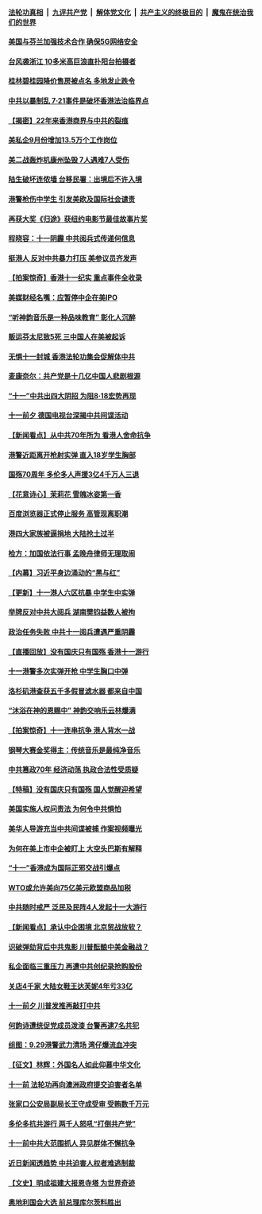 ####  [法轮功真相](../../../../basic/blob/master/README.md?t=10030326) &nbsp;|&nbsp; [九评共产党](../../../../9ping.md/blob/master/README.md?t=10030326) &nbsp;|&nbsp; [解体党文化](../../../../jtdwh.md/blob/master/README.md?t=10030326)  &nbsp;|&nbsp; [共产主义的终极目的](../../../../gczydzjmd.md/blob/master/README.md?t=10030326) &nbsp;|&nbsp; [魔鬼在统治我们的世界](../../../../mgztzwmdsj.md/blob/master/README.md?t=10030326) 

#### [美国与芬兰加强技术合作 确保5G网络安全](../pages/nf4514/n11564039.md?t=10030326) 

#### [台风袭浙江 10多米高巨浪直扑阳台拍摄者](../pages/nf4514/n11563813.md?t=10030326) 

#### [桂林碧桂园降价售房被点名 多地发止跌令](../pages/nf4514/n11563755.md?t=10030326) 

#### [中共以暴制乱 7·21事件是破坏香港法治临界点](../pages/nf4514/n11563729.md?t=10030326) 

#### [【揭密】22年来香港商界与中共的裂痕](../pages/nf4514/n11549445.md?t=10030326) 

#### [美私企9月份增加13.5万个工作岗位](../pages/nf4514/n11563402.md?t=10030326) 

#### [美二战轰炸机康州坠毁 7人遇难7人受伤](../pages/nf4514/n11563436.md?t=10030326) 

#### [陆生破坏连侬墙 台移民署：出境后不许入境](../pages/nf4514/n11562932.md?t=10030326) 

#### [港警枪伤中学生 引发美欧及国际社会谴责](../pages/nf4514/n11562667.md?t=10030326) 

#### [再获大奖《归途》获纽约电影节最佳故事片奖](../pages/nf4514/n11561797.md?t=10030326) 

#### [程晓容：十一阴霾 中共阅兵式传递何信息](../pages/nf4514/n11562191.md?t=10030326) 

#### [挺港人 反对中共暴力打压 美参议员齐发声](../pages/nf4514/n11561941.md?t=10030326) 

#### [【拍案惊奇】香港十一纪实 重点事件全收录](../pages/nf4514/n11561640.md?t=10030326) 

#### [美媒财经名嘴：应暂停中企在美IPO](../pages/nf4514/n11561736.md?t=10030326) 

#### [“听神韵音乐是一种品味教育” 彰化人沉醉](../pages/nf4514/n11561866.md?t=10030326) 

#### [贩运芬太尼致5死 三中国人在美被起诉](../pages/nf4514/n11561316.md?t=10030326) 

#### [无惧十一封城 香港法轮功集会促解体中共](../pages/nf4514/n11561680.md?t=10030326) 

#### [麦康奈尔：共产党是十几亿中国人悲剧根源](../pages/nf4514/n11561228.md?t=10030326) 

#### [“十一”中共出四大阴招 为阻8·18宏势再现](../pages/nf4514/n11561267.md?t=10030326) 

#### [十一前夕 德国电视台深揭中共间谍活动](../pages/nf4514/n11561317.md?t=10030326) 

#### [【新闻看点】从中共70年所为 看港人舍命抗争](../pages/nf4514/n11561056.md?t=10030326) 

#### [港警近距离开枪射实弹 直入18岁学生胸部](../pages/nf4514/n11560968.md?t=10030326) 

#### [国殇70周年 多伦多人声援3亿4千万人三退](../pages/nf4514/n11560943.md?t=10030326) 

#### [【花意诗心】茉莉花 雪魄冰姿第一香](../pages/nf4514/n11554932.md?t=10030326) 

#### [百度浏览器正式停止服务 高管现离职潮](../pages/nf4514/n11560743.md?t=10030326) 

#### [港四大家族被逼捐地 大陆抢土过半](../pages/nf4514/n11560900.md?t=10030326) 

#### [检方：加国依法行事 孟晚舟律师无理取闹](../pages/nf4514/n11560832.md?t=10030326) 

#### [【内幕】习近平身边涌动的“黑与红”](../pages/nf4514/n11555451.md?t=10030326) 

#### [【更新】十一港人六区抗暴 中学生中实弹](../pages/nf4514/n11559092.md?t=10030326) 

#### [举牌反对中共大阅兵 湖南樊钧益数人被拘](../pages/nf4514/n11559454.md?t=10030326) 

#### [政治任务失败 中共十一阅兵遭遇严重阴霾](../pages/nf4514/n11559662.md?t=10030326) 

#### [【直播回放】没有国庆只有国殇 香港十一游行](../pages/nf4514/n11558273.md?t=10030326) 

#### [十一港警多次实弹开枪 中学生胸口中弹](../pages/nf4514/n11559807.md?t=10030326) 

#### [洛杉矶港查获五千多假冒滤水器 都来自中国](../pages/nf4514/n11558960.md?t=10030326) 

#### [“沐浴在神的恩赐中” 神韵交响乐云林爆满](../pages/nf4514/n11558649.md?t=10030326) 

#### [【拍案惊奇】十一连串抗争 港人背水一战](../pages/nf4514/n11557958.md?t=10030326) 

#### [钢琴大赛金奖得主：传统音乐是最纯净音乐](../pages/nf4514/n11558389.md?t=10030326) 

#### [中共篡政70年 经济动荡 执政合法性受质疑](../pages/nf4514/n11557995.md?t=10030326) 

#### [【特稿】没有国庆只有国殇 国人觉醒迎希望](../pages/nf4514/n11549354.md?t=10030326) 

#### [美国实施人权问责法 为何令中共惧怕](../pages/nf4514/n11556176.md?t=10030326) 

#### [美华人导游充当中共间谍被捕 作案视频曝光](../pages/nf4514/n11558284.md?t=10030326) 

#### [为何在美上市中企被盯上 大空头巴斯有解释](../pages/nf4514/n11558111.md?t=10030326) 

#### [“十一”香港成为国际正邪交战引爆点](../pages/nf4514/n11558180.md?t=10030326) 

#### [WTO或允许美向75亿美元欧盟商品加税](../pages/nf4514/n11557941.md?t=10030326) 

#### [中共随时戒严 泛民及民阵4人发起十一大游行](../pages/nf4514/n11558127.md?t=10030326) 

#### [【新闻看点】承认中企困境 北京贸战放软？](../pages/nf4514/n11557589.md?t=10030326) 

#### [识破弹劾背后中共鬼影 川普酝酿中美金融战？](../pages/nf4514/n11558078.md?t=10030326) 

#### [私企面临三重压力 再遭中共创纪录抢购股份](../pages/nf4514/n11557519.md?t=10030326) 

#### [关店4千家 大陆女鞋王达芙妮4年亏33亿](../pages/nf4514/n11557789.md?t=10030326) 

#### [十一前夕 川普发推再敲打中共](../pages/nf4514/n11557662.md?t=10030326) 

#### [何韵诗遭统促党成员泼漆 台警再逮7名共犯](../pages/nf4514/n11556941.md?t=10030326) 

#### [组图：9.29港警武力清场 湾仔爆流血冲突](../pages/nf4514/n11556073.md?t=10030326) 

#### [【征文】林辉：外国名人如此仰慕中华文化](../pages/nf4514/n11293517.md?t=10030326) 

#### [十一前 法轮功再向澳洲政府提交迫害者名单](../pages/nf4514/n11556818.md?t=10030326) 

#### [张家口公安局副局长王守成受审 受贿数千万元](../pages/nf4514/n11556990.md?t=10030326) 

#### [多伦多抗共游行 两千人怒吼“打倒共产党”](../pages/nf4514/n11555835.md?t=10030326) 

#### [十一前中共大范围抓人 异见群体不懈抗争](../pages/nf4514/n11554899.md?t=10030326) 

#### [近日新闻透趋势 中共迫害人权者难逃制裁](../pages/nf4514/n11556740.md?t=10030326) 

#### [【文史】明成祖建大报恩寺塔 为世界奇迹](../pages/nf4514/n8061383.md?t=10030326) 

#### [奥地利国会大选 前总理库尔茨料胜出](../pages/nf4514/n11556553.md?t=10030326) 

